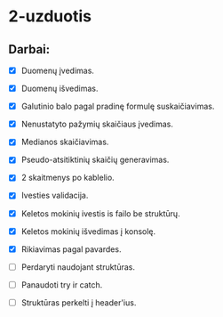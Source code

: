 ﻿# 2-uzduotis
## Darbai:
- [x] Duomenų įvedimas.
- [x] Duomenų išvedimas.
- [x] Galutinio balo pagal pradinę formulę suskaičiavimas.
- [x] Nenustatyto pažymių skaičiaus įvedimas.
- [x] Medianos skaičiavimas.
- [x] Pseudo-atsitiktinių skaičių generavimas.
- [x] 2 skaitmenys po kablelio.
- [x] Ivesties validacija.
- [x] Keletos mokinių ivestis is failo be struktūrų.
- [x] Keletos mokinių išvedimas į konsolę.
- [x] Rikiavimas pagal pavardes.
- [ ] Perdaryti naudojant struktūras.
- [ ] Panaudoti try ir catch.
- [ ] Struktūras perkelti į header'ius.

